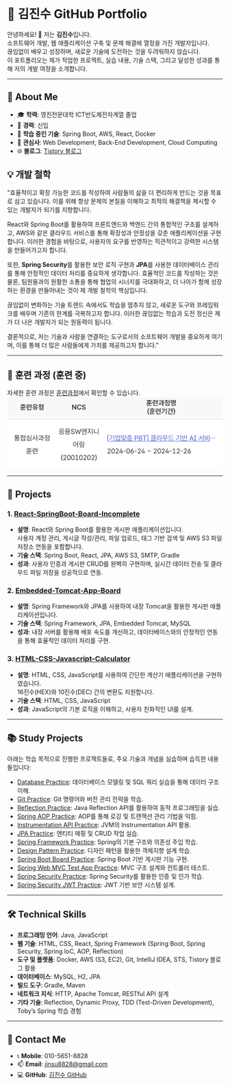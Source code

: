 
# 📌 김진수 GitHub Portfolio

안녕하세요! 👋 저는 **김진수**입니다.  
소프트웨어 개발, 웹 애플리케이션 구축 및 문제 해결에 열정을 가진 개발자입니다.  
끊임없이 배우고 성장하며, 새로운 기술에 도전하는 것을 두려워하지 않습니다.  
이 포트폴리오는 제가 작업한 프로젝트, 실습 내용, 기술 스택, 그리고 달성한 성과를 통해 저의 개발 여정을 소개합니다.

---

## 🌟 About Me

- 🎓 **학력**: 영진전문대학 ICT반도체전자계열 졸업
- 💼 **경력**: 신입
- 🌱 **학습 중인 기술**: Spring Boot, AWS, React, Docker
- 💬 **관심사**: Web Development, Back-End Development, Cloud Computing
- 🌐 **블로그**: [Tistory 블로그](https://myinfo503.tistory.com)

## 💡 개발 철학

"효율적이고 확장 가능한 코드를 작성하여 사람들의 삶을 더 편리하게 만드는 것을 목표로 삼고 있습니다. 이를 위해 항상 문제의 본질을 이해하고 최적의 해결책을 제시할 수 있는 개발자가 되기를 지향합니다.  

React와 Spring Boot를 활용하여 프론트엔드와 백엔드 간의 통합적인 구조를 설계하고, AWS와 같은 클라우드 서비스를 통해 확장성과 안정성을 갖춘 애플리케이션을 구현합니다. 이러한 경험을 바탕으로, 사용자의 요구를 반영하는 직관적이고 강력한 시스템을 만들어가고자 합니다.  

또한, **Spring Security**를 활용한 보안 로직 구현과 **JPA**를 사용한 데이터베이스 관리를 통해 안정적인 데이터 처리를 중요하게 생각합니다. 효율적인 코드를 작성하는 것은 물론, 팀원들과의 원활한 소통을 통해 협업의 시너지를 극대화하고, 더 나아가 함께 성장하는 환경을 만들어내는 것이 제 개발 철학의 핵심입니다.  

끊임없이 변화하는 기술 트렌드 속에서도 학습을 멈추지 않고, 새로운 도구와 프레임워크를 배우며 기존의 한계를 극복하고자 합니다. 이러한 끊임없는 학습과 도전 정신은 제가 더 나은 개발자가 되는 원동력이 됩니다.  

결론적으로, 저는 기술과 사람을 연결하는 도구로서의 소프트웨어 개발을 중요하게 여기며, 이를 통해 더 많은 사람들에게 가치를 제공하고자 합니다."

---

## 📝 훈련 과정 (훈련 중)

자세한 훈련 과정은 [훈련과정](./훈련과정.md)에서 확인할 수 있습니다.
![훈련 과정 이미지](./image.png)

---
## 💼 Projects

### 1. [React-SpringBoot-Board-Incomplete](https://github.com/KimuJinsu/react-springboot-board-incomplete)
- **설명**: React와 Spring Boot를 활용한 게시판 애플리케이션입니다.  
  사용자 계정 관리, 게시글 작성/관리, 파일 업로드, 태그 기반 검색 및 AWS S3 파일 저장소 연동을 포함합니다.
- **기술 스택**: Spring Boot, React, JPA, AWS S3, SMTP, Gradle
- **성과**: 사용자 인증과 게시판 CRUD를 완벽히 구현하며, 실시간 데이터 전송 및 클라우드 파일 저장을 성공적으로 연동.

### 2. [Embedded-Tomcat-App-Board](https://github.com/KimuJinsu/embedded-tomcat-board-app)
- **설명**: Spring Framework와 JPA를 사용하여 내장 Tomcat을 활용한 게시판 애플리케이션입니다.
- **기술 스택**: Spring Framework, JPA, Embedded Tomcat, MySQL
- **성과**: 내장 서버를 활용해 배포 속도를 개선하고, 데이터베이스와의 안정적인 연동을 통해 효율적인 데이터 처리를 구현.

### 3. [HTML-CSS-Javascript-Calculator](https://github.com/KimuJinsu/html-css-javascript-calculator)
- **설명**: HTML, CSS, JavaScript를 사용하여 간단한 계산기 애플리케이션을 구현하였습니다.  
  16진수(HEX)와 10진수(DEC) 간의 변환도 지원합니다.
- **기술 스택**: HTML, CSS, JavaScript
- **성과**: JavaScript의 기본 로직을 이해하고, 사용자 친화적인 UI를 설계.

---

## 📚 Study Projects

아래는 학습 목적으로 진행한 프로젝트들로, 주요 기술과 개념을 실습하며 습득한 내용들입니다:

- [Database Practice](https://github.com/KimuJinsu/database-practice): 데이터베이스 모델링 및 SQL 쿼리 실습을 통해 데이터 구조 이해.
- [Git Practice](https://github.com/KimuJinsu/git-practice): Git 명령어와 버전 관리 전략을 학습.
- [Reflection Practice](https://github.com/KimuJinsu/reflection-practice): Java Reflection API를 활용하여 동적 프로그래밍을 실습.
- [Spring AOP Practice](https://github.com/KimuJinsu/spring-aop-practice): AOP를 통해 로깅 및 트랜잭션 관리 기법을 익힘.
- [Instrumentation API Practice](https://github.com/KimuJinsu/instrumentation-api): JVM의 Instrumentation API 활용.
- [JPA Practice](https://github.com/KimuJinsu/jpa-practice): 엔티티 매핑 및 CRUD 작업 실습.
- [Spring Framework Practice](https://github.com/KimuJinsu/spring-framework-practice): Spring의 기본 구조와 의존성 주입 학습.
- [Design Pattern Practice](https://github.com/KimuJinsu/designpattern-practice): 디자인 패턴을 활용한 객체지향 설계 학습.
- [Spring Boot Board Practice](https://github.com/KimuJinsu/springboot-board-practice): Spring Boot 기반 게시판 기능 구현.
- [Spring Web MVC Test App Practice](https://github.com/KimuJinsu/spring-web-mvc-test-app): MVC 구조 설계와 컨트롤러 테스트.
- [Spring Security Practice](https://github.com/KimuJinsu/spring-security-practice): Spring Security를 활용한 인증 및 인가 학습.
- [Spring Security JWT Practice](https://github.com/KimuJinsu/spring-security-jwt): JWT 기반 보안 시스템 설계.

---

## 🛠️ Technical Skills

- **프로그래밍 언어**: Java, JavaScript  
- **웹 기술**: HTML, CSS, React, Spring Framework (Spring Boot, Spring Security, Spring IoC, AOP, Reflection)  
- **도구 및 플랫폼**: Docker, AWS (S3, EC2), Git, IntelliJ IDEA, STS, Tistory 블로그 활용  
- **데이터베이스**: MySQL, H2, JPA  
- **빌드 도구**: Gradle, Maven  
- **네트워크 지식**: HTTP, Apache Tomcat, RESTful API 설계  
- **기타 기술**: Reflection, Dynamic Proxy, TDD (Test-Driven Development), Toby’s Spring 학습 경험  

---

## 📧 Contact Me

- 📞 **Mobile**: 010-5651-8828
- 📫 **Email**: [jinsu8828@gmail.com](mailto:jinsu8828@gmail.com)
- 💻 **GitHub**: [김진수 GitHub](https://github.com/KimuJinsu)
